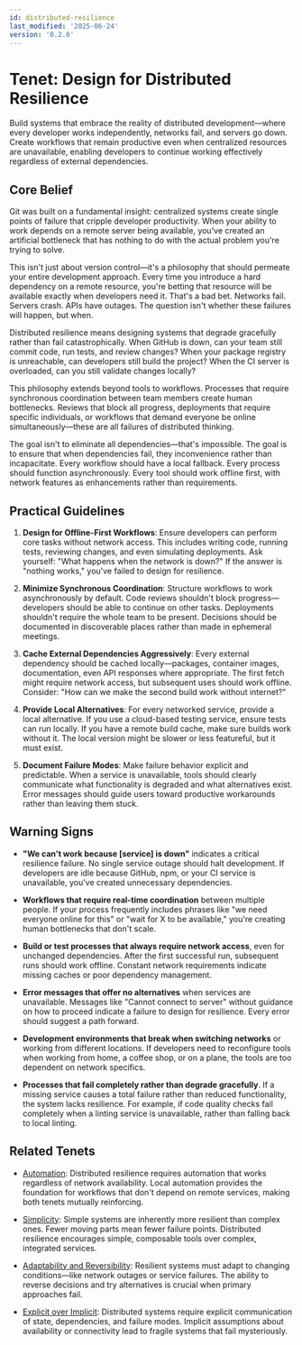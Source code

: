 ```yaml
---
id: distributed-resilience
last_modified: '2025-06-24'
version: '0.2.0'
---
```

# Tenet: Design for Distributed Resilience

Build systems that embrace the reality of distributed development—where every developer works independently, networks fail, and servers go down. Create workflows that remain productive even when centralized resources are unavailable, enabling developers to continue working effectively regardless of external dependencies.

## Core Belief

Git was built on a fundamental insight: centralized systems create single points of failure that cripple developer productivity. When your ability to work depends on a remote server being available, you've created an artificial bottleneck that has nothing to do with the actual problem you're trying to solve.

This isn't just about version control—it's a philosophy that should permeate your entire development approach. Every time you introduce a hard dependency on a remote resource, you're betting that resource will be available exactly when developers need it. That's a bad bet. Networks fail. Servers crash. APIs have outages. The question isn't whether these failures will happen, but when.

Distributed resilience means designing systems that degrade gracefully rather than fail catastrophically. When GitHub is down, can your team still commit code, run tests, and review changes? When your package registry is unreachable, can developers still build the project? When the CI server is overloaded, can you still validate changes locally?

This philosophy extends beyond tools to workflows. Processes that require synchronous coordination between team members create human bottlenecks. Reviews that block all progress, deployments that require specific individuals, or workflows that demand everyone be online simultaneously—these are all failures of distributed thinking.

The goal isn't to eliminate all dependencies—that's impossible. The goal is to ensure that when dependencies fail, they inconvenience rather than incapacitate. Every workflow should have a local fallback. Every process should function asynchronously. Every tool should work offline first, with network features as enhancements rather than requirements.

## Practical Guidelines

1. **Design for Offline-First Workflows**: Ensure developers can perform core tasks without network access. This includes writing code, running tests, reviewing changes, and even simulating deployments. Ask yourself: "What happens when the network is down?" If the answer is "nothing works," you've failed to design for resilience.

2. **Minimize Synchronous Coordination**: Structure workflows to work asynchronously by default. Code reviews shouldn't block progress—developers should be able to continue on other tasks. Deployments shouldn't require the whole team to be present. Decisions should be documented in discoverable places rather than made in ephemeral meetings.

3. **Cache External Dependencies Aggressively**: Every external dependency should be cached locally—packages, container images, documentation, even API responses where appropriate. The first fetch might require network access, but subsequent uses should work offline. Consider: "How can we make the second build work without internet?"

4. **Provide Local Alternatives**: For every networked service, provide a local alternative. If you use a cloud-based testing service, ensure tests can run locally. If you have a remote build cache, make sure builds work without it. The local version might be slower or less featureful, but it must exist.

5. **Document Failure Modes**: Make failure behavior explicit and predictable. When a service is unavailable, tools should clearly communicate what functionality is degraded and what alternatives exist. Error messages should guide users toward productive workarounds rather than leaving them stuck.

## Warning Signs

- **"We can't work because [service] is down"** indicates a critical resilience failure. No single service outage should halt development. If developers are idle because GitHub, npm, or your CI service is unavailable, you've created unnecessary dependencies.

- **Workflows that require real-time coordination** between multiple people. If your process frequently includes phrases like "we need everyone online for this" or "wait for X to be available," you're creating human bottlenecks that don't scale.

- **Build or test processes that always require network access**, even for unchanged dependencies. After the first successful run, subsequent runs should work offline. Constant network requirements indicate missing caches or poor dependency management.

- **Error messages that offer no alternatives** when services are unavailable. Messages like "Cannot connect to server" without guidance on how to proceed indicate a failure to design for resilience. Every error should suggest a path forward.

- **Development environments that break when switching networks** or working from different locations. If developers need to reconfigure tools when working from home, a coffee shop, or on a plane, the tools are too dependent on network specifics.

- **Processes that fail completely rather than degrade gracefully**. If a missing service causes a total failure rather than reduced functionality, the system lacks resilience. For example, if code quality checks fail completely when a linting service is unavailable, rather than falling back to local linting.

## Related Tenets

- [Automation](automation.md): Distributed resilience requires automation that works regardless of network availability. Local automation provides the foundation for workflows that don't depend on remote services, making both tenets mutually reinforcing.

- [Simplicity](simplicity.md): Simple systems are inherently more resilient than complex ones. Fewer moving parts mean fewer failure points. Distributed resilience encourages simple, composable tools over complex, integrated services.

- [Adaptability and Reversibility](adaptability-and-reversibility.md): Resilient systems must adapt to changing conditions—like network outages or service failures. The ability to reverse decisions and try alternatives is crucial when primary approaches fail.

- [Explicit over Implicit](explicit-over-implicit.md): Distributed systems require explicit communication of state, dependencies, and failure modes. Implicit assumptions about availability or connectivity lead to fragile systems that fail mysteriously.
